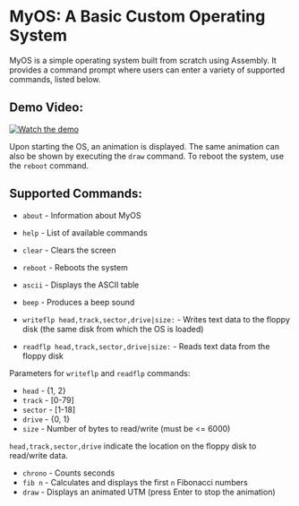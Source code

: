# MyOS: A Basic Custom Operating System

MyOS is a simple operating system built from scratch using Assembly. It provides a command prompt where users can enter a variety of supported commands, listed below.

## Demo Video:

[![Watch the demo](https://img.youtube.com/vi/-4x4dO1Bbu4/maxresdefault.jpg)](https://youtu.be/-4x4dO1Bbu4)

Upon starting the OS, an animation is displayed. The same animation can also be shown by executing the `draw` command. To reboot the system, use the `reboot` command.

## Supported Commands:

- `about` - Information about MyOS
- `help` - List of available commands
- `clear` - Clears the screen
- `reboot` - Reboots the system
- `ascii` - Displays the ASCII table
- `beep` - Produces a beep sound

- `writeflp head,track,sector,drive|size:` - Writes text data to the floppy disk (the same disk from which the OS is loaded)
- `readflp head,track,sector,drive|size:` - Reads text data from the floppy disk

Parameters for `writeflp` and `readflp` commands:
- `head` - {1, 2}
- `track` - [0-79]
- `sector` - [1-18]
- `drive` - {0, 1}
- `size` - Number of bytes to read/write (must be <= 6000)

`head,track,sector,drive` indicate the location on the floppy disk to read/write data.

- `chrono` - Counts seconds
- `fib n` - Calculates and displays the first `n` Fibonacci numbers
- `draw` - Displays an animated UTM (press Enter to stop the animation)

